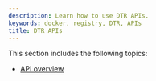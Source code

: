 ```yaml
---
description: Learn how to use DTR APIs.
keywords: docker, registry, DTR, APIs
title: DTR APIs
---
```


This section includes the following topics:

* [API overview](overview.md)
